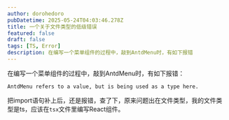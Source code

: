 ```yaml
---
author: dorohedoro
pubDatetime: 2025-05-24T04:03:46.278Z
title: 一个关于文件类型的低级错误
featured: false
draft: false
tags: [TS, Error]
description: 在编写一个菜单组件的过程中，敲到AntdMenu时，有如下报错
---
```


在编写一个菜单组件的过程中，敲到AntdMenu时，有如下报错：
```text
AntdMenu refers to a value, but is being used as a type here.
```
把import语句补上后，还是报错，查了下，原来问题出在文件类型，我的文件类型是ts，应该在`tsx`文件里编写React组件。